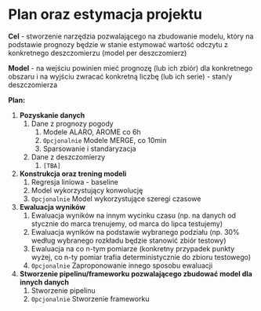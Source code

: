 # Plan oraz estymacja projektu

**Cel** - stworzenie narzędzia pozwalającego na zbudowanie modelu, który na podstawie prognozy będzie w stanie estymować wartość odczytu z konkretnego deszczomierzu (model per deszczomierz)

**Model** - na wejściu powinien mieć prognozę (lub ich zbiór) dla konkretnego obszaru i na wyjściu zwracać konkretną liczbę (lub ich serie) - stan/y deszczomierza

**Plan:**
1. **Pozyskanie danych**
   1. Dane z prognozy pogody
      1. Modele ALARO, AROME co 6h  
      2. ```Opcjonalnie``` Modele MERGE, co 10min
      3. Sparsowanie i standaryzacja 
   2. Dane z deszczomierzy
      1. ```[TBA]```
2. **Konstrukcja oraz trening modeli**
   1. Regresja liniowa - baseline
   2. Model wykorzystujący konwolucję 
   3. ```Opcjonalnie``` Model wykorzystujące szeregi czasowe
3. **Ewaluacja wyników**
   1. Ewaluacja wyników na innym wycinku czasu (np. na danych od stycznie do marca trenujemy, od marca do lipca testujemy)
   2. Ewaluacja wyników na podstawie wybranego podziału (np. 30% według wybranego rozkładu będzie stanowić zbiór testowy)
   3. Ewaluacja na co n-tym pomiarze (konkretny przypadek punkty wyżej, co n-ty pomiar trafia deterministycznie do zbioru testowego)
   4. ```Opcjonalnie``` Zaproponowanie innego sposobu ewaluacji
4. **Stworzenie pipelinu/frameworku pozwalającego zbudować model dla innych danych**
   1. Stworzenie pipelinu
   2. ```Opcjonalnie``` Stworzenie frameworku